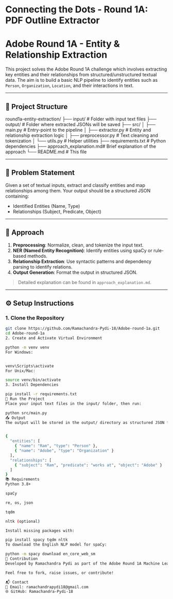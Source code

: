# Connecting the Dots - Round 1A: PDF Outline Extractor

# Adobe Round 1A - Entity & Relationship Extraction

This project solves the Adobe Round 1A challenge which involves extracting key entities and their relationships from structured/unstructured textual data. The aim is to build a basic NLP pipeline to identify entities such as `Person`, `Organization`, `Location`, and their interactions in text.

---

## 📂 Project Structure

round1a-entity-extraction/
├── input/ # Folder with input text files
├── output/ # Folder where extracted JSONs will be saved
├── src/
│ ├── main.py # Entry-point to the pipeline
│ ├── extractor.py # Entity and relationship extraction logic
│ ├── preprocessor.py # Text cleaning and tokenization
│ └── utils.py # Helper utilities
├── requirements.txt # Python dependencies
├── approach_explanation.md# Brief explanation of the approach
└── README.md # This file



---

## 📌 Problem Statement

Given a set of textual inputs, extract and classify entities and map relationships among them. Your output should be a structured JSON containing:

- Identified Entities (Name, Type)
- Relationships (Subject, Predicate, Object)

---

## 🧠 Approach

1. **Preprocessing**: Normalize, clean, and tokenize the input text.
2. **NER (Named Entity Recognition)**: Identify entities using spaCy or rule-based methods.
3. **Relationship Extraction**: Use syntactic patterns and dependency parsing to identify relations.
4. **Output Generation**: Format the output in structured JSON.

> Detailed explanation can be found in `approach_explanation.md`.

---

## ⚙️ Setup Instructions

### 1. Clone the Repository

```bash
git clone https://github.com/Ramachandra-Pydi-18/Adobe-round-1a.git
cd Adobe-round-1a
2. Create and Activate Virtual Environment

python -m venv venv
For Windows:


venv\Scripts\activate
For Unix/Mac:

source venv/bin/activate
3. Install Dependencies

pip install -r requirements.txt
🚀 Run the Project
Place your input text files in the input/ folder, then run:

python src/main.py
📤 Output
The output will be stored in the output/ directory as structured JSON files:


{
  "entities": [
    { "name": "Ram", "type": "Person" },
    { "name": "Adobe", "type": "Organization" }
  ],
  "relationships": [
    { "subject": "Ram", "predicate": "works at", "object": "Adobe" }
  ]
}
📚 Requirements
Python 3.8+

spaCy

re, os, json

tqdm

nltk (optional)

Install missing packages with:

pip install spacy tqdm nltk
To download the English NLP model for spaCy:

python -m spacy download en_core_web_sm
🤝 Contribution
Developed by Ramachandra Pydi as part of the Adobe Round 1A Machine Learning Challenge.

Feel free to fork, raise issues, or contribute!

📬 Contact
📧 Email: ramachandrapydi18@gmail.com
🌐 GitHub: Ramachandra-Pydi-18

